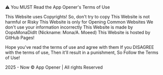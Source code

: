 ⚠️ You MUST Read the App Opener's Terms of Use

This Website uses Copyrights! So, don't try to copy
This Website is not harmful or Risky
This Website is only for Opening Common Websites
We don't use your information incorrectly
This Website is made by OopsMonaDidIt (Nickname: Mona/A. Moeed)
This Website is hosted by GitHub Pages!

Hope you've read the terms of use and agree with them
If you DISAGREE with the terms of use,
Then it'll result in a punishment,
So Follow the Terms of Use!

2025 - Now © App Opener | All rights Reserved

